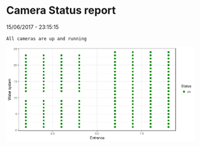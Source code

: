 Camera Status report
================
15/06/2017 - 23:15:15

    All cameras are up and running

![](camreport_files/figure-markdown_github/unnamed-chunk-2-1.png)
